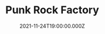 ---
title: "Punk Rock Factory"
venue: "Engine Rooms"
date: 2021-11-24T19:00:00.000Z
permalink: /almanac/events/2021-11-24-punk-rock-factory/index.html
poster: https://cdn.rknight.me/almanac/live/prf21.jpg
lat: 50.9012895
long: -2.0214008
---